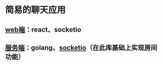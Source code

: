# 简易的聊天应用
## [web端](https://github.com/panghongye/chat-web)：react、socketio
## [服务端](https://github.com/panghongye/gin)：golang、[socketio](https://github.com/zyxar/socketio)（在此库基础上实现房间功能）
## 
